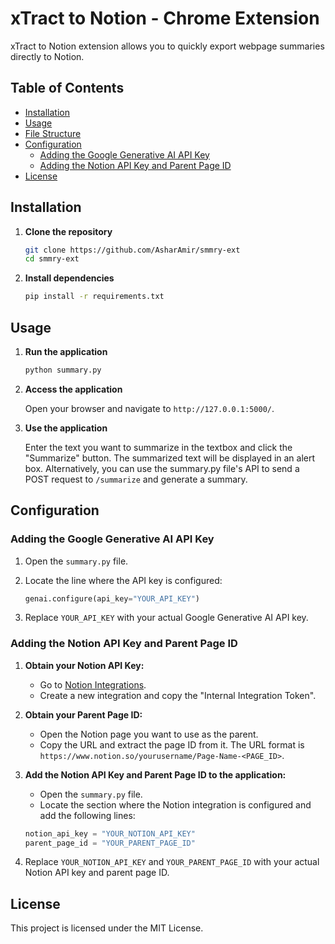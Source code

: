 # xTract to Notion - Chrome Extension

xTract to Notion extension allows you to quickly export webpage summaries directly to Notion.

## Table of Contents

- [Installation](#installation)
- [Usage](#usage)
- [File Structure](#file-structure)
- [Configuration](#configuration)
  - [Adding the Google Generative AI API Key](#adding-the-google-generative-ai-api-key)
  - [Adding the Notion API Key and Parent Page ID](#adding-the-notion-api-key-and-parent-page-id)
- [License](#license)

## Installation

1. **Clone the repository**

   ```bash
   git clone https://github.com/AsharAmir/smmry-ext
   cd smmry-ext
   ```

2. **Install dependencies**

   ```bash
   pip install -r requirements.txt
   ```

## Usage

1. **Run the application**

   ```bash
   python summary.py
   ```

2. **Access the application**

   Open your browser and navigate to `http://127.0.0.1:5000/`.

3. **Use the application**

   Enter the text you want to summarize in the textbox and click the "Summarize" button. The summarized text will be displayed in an alert box. Alternatively, you can use the summary.py file's API to send a POST request to `/summarize` and generate a summary.

## Configuration

### Adding the Google Generative AI API Key

1. Open the `summary.py` file.
2. Locate the line where the API key is configured:

   ```python
   genai.configure(api_key="YOUR_API_KEY")
   ```

3. Replace `YOUR_API_KEY` with your actual Google Generative AI API key.

### Adding the Notion API Key and Parent Page ID

1. **Obtain your Notion API Key:**

   - Go to [Notion Integrations](https://www.notion.so/my-integrations).
   - Create a new integration and copy the "Internal Integration Token".

2. **Obtain your Parent Page ID:**

   - Open the Notion page you want to use as the parent.
   - Copy the URL and extract the page ID from it. The URL format is `https://www.notion.so/yourusername/Page-Name-<PAGE_ID>`.

3. **Add the Notion API Key and Parent Page ID to the application:**

   - Open the `summary.py` file.
   - Locate the section where the Notion integration is configured and add the following lines:

   ```python
   notion_api_key = "YOUR_NOTION_API_KEY"
   parent_page_id = "YOUR_PARENT_PAGE_ID"
   ```

4. Replace `YOUR_NOTION_API_KEY` and `YOUR_PARENT_PAGE_ID` with your actual Notion API key and parent page ID.

## License

This project is licensed under the MIT License.
